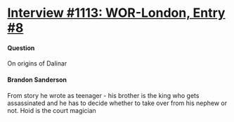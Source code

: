 # [Interview #1113: WOR-London, Entry #8](https://www.theoryland.com/intvmain.php?i=1113#8)

#### Question

On origins of Dalinar

#### Brandon Sanderson

From story he wrote as teenager - his brother is the king who gets assassinated and he has to decide whether to take over from his nephew or not. Hoid is the court magician

